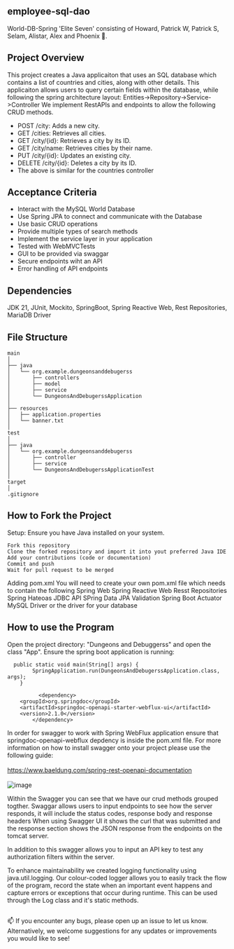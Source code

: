 ## employee-sql-dao
World-DB-Spring 'Elite Seven' consisting of Howard, Patrick W, Patrick S, Selam, Alistar, Alex and Phoenix 👋.

## Project Overview
This project creates a Java applicaiton that uses an SQL database which contains a list of countries and cities, along with other details.
This applicaiton allows users to query certain fields within the database, while following the spring architecture layout: Entities->Repository->Service->Controller
We implement RestAPIs and endpoints to allow the following CRUD methods.

- POST /city: Adds a new city.
- GET /cities: Retrieves all cities.
- GET /city/{id}: Retrieves a city by its ID.
- GET /city/name: Retrieves cities by their name.
- PUT /city/{id}: Updates an existing city.
- DELETE /city/{id}: Deletes a city by its ID.
- The above is similar for the countries controller

## Acceptance Criteria
- Interact with the MySQL World Database
- Use Spring JPA to connect and communicate with the Database
- Use basic CRUD operations
- Provide multiple types of search methods
- Implement the service layer in your application
- Tested with WebMVCTests
- GUI to be provided via swaggar
- Secure endpoints wiht an API
- Error handling of API endpoints


## Dependencies
JDK 21, JUnit, Mockito, SpringBoot, Spring Reactive Web, Rest Repositories, MariaDB Driver

## File Structure
```
main
│
├── java
│   └── org.example.dungeonsanddebugerss
│       ├── controllers
│       ├── model
│       ├── service
│       └── DungeonsAndDebugerssApplication
│
├── resources
│   ├── application.properties
│   └── banner.txt
│
test
│
├── java
│   └── org.example.dungeonsanddebugerss
│       ├── controller
│       ├── service
│       └── DungeonsAndDebugerssApplicationTest
│
target
│
.gitignore
```


## How to Fork the Project

Setup: Ensure you have Java installed on your system. 

    Fork this repository
    Clone the forked repository and import it into yout preferred Java IDE
    Add your contributions (code or documentation)
    Commit and push
    Wait for pull request to be merged

Adding pom.xml
You will need to create your own pom.xml file which needs to contain the following
Spring Web
Spring Reactive Web
Resst Repositories
Spring Hateoas
JDBC API
SPring Data JPA
Validation
Spring Boot Actuator
MySQL Driver or the driver for your database

## How to use the Program 

Open the project directory: "Dungeons and Debuggerss" and open the class "App". Ensure the spring boot application is running:

```
  public static void main(String[] args) {
        SpringApplication.run(DungeonsAndDebugerssApplication.class, args);
    }
```
```
          <dependency>
    <groupId>org.springdoc</groupId>
    <artifactId>springdoc-openapi-starter-webflux-ui</artifactId>
    <version>2.1.0</version>
        </dependency>
```
In order for swagger to work with Spring WebFlux application ensure that springdoc-openapi-webflux depdency is inside the pom.xml file. For more information on how to install swagger onto your project please use the following guide:
<br></br>
https://www.baeldung.com/spring-rest-openapi-documentation
<br></br>
![image](https://github.com/HowardC04/World-DB-Spring-REST/assets/167005819/c05ca051-cc18-4ec0-9a58-092332eeaff1)

Within the Swagger you can see that we have our crud methods grouped togther. Swaggar allows users to input endpoints to see how the server responds, it will include the status codes, response body and response headers
When using Swagger UI it shows the curl that was submitted and the response section shows the JSON response from the
endpoints on the tomcat server.


In addition to this swagger allows you to input an API key to test any authorization filters within the server.

To enhance maintainability we created logging functionality using java.util.logging. Our colour-coded logger allows you to easily track the flow of the program, record the state when an important event happens and capture errors or exceptions that occur during runtime. This can be used through the Log class and it's static methods.


##  

📫 If you encounter any bugs, please open up an issue to let us know.
Alternatively, we welcome suggestions for any updates or improvements you would like to see! 
